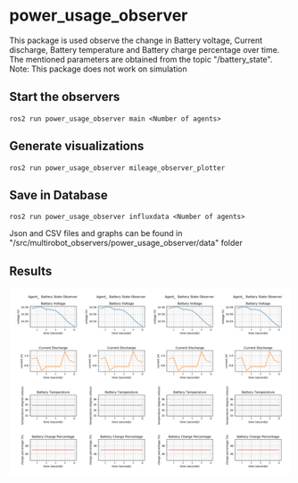 # power_usage_observer
This package is used observe the change in Battery voltage, Current discharge, Battery temperature and Battery charge percentage over time. The mentioned parameters are obtained from the topic "/battery_state".
Note: This package does not work on simulation

## Start the observers
```
ros2 run power_usage_observer main <Number of agents>

```

## Generate visualizations 
```
ros2 run power_usage_observer mileage_observer_plotter

```
## Save in Database
```
ros2 run power_usage_observer influxdata <Number of agents>

```
Json and CSV files and graphs can be found in "<workspace>/src/multirobot_observers/power_usage_observer/data" folder

## Results
![](Agent.png)
